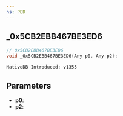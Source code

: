 ```yaml
---
ns: PED
---
```

## _0x5CB2EBB467BE3ED6

```c
// 0x5CB2EBB467BE3ED6
void _0x5CB2EBB467BE3ED6(Any p0, Any p2);
```

```
NativeDB Introduced: v1355
```

## Parameters
* **p0**:
* **p2**:
